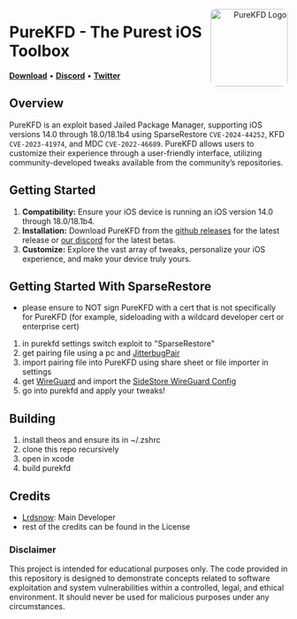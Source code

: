 <p align="right">
  <img align="right" height="140" src="https://github.com/PureKFD/PureKFD/blob/v6/Icon.png?raw=true" alt="PureKFD Logo" style="float: right; border-radius: 10px;"/>
</p>

<h1 align="left">PureKFD - The Purest iOS Toolbox</h1>

<p align="left">
  <strong><a href="https://github.com/PureKFD/PureKFD/releases/latest">Download</a></strong>
  •
  <strong><a href="https://discord.gg/cCSwxqdvzx">Discord</a></strong>
  •
  <strong><a href="https://twitter.com/Lrdsnow101">Twitter</a></strong>
</p>

## Overview

PureKFD is an exploit based Jailed Package Manager, supporting iOS versions 14.0 through 18.0/18.1b4 using SparseRestore `CVE-2024-44252`, KFD `CVE-2023-41974`, and MDC `CVE-2022-46689`. PureKFD allows users to customize their experience through a user-friendly interface, utilizing community-developed tweaks available from the community’s repositories.

## Getting Started

1. **Compatibility:** Ensure your iOS device is running an iOS version 14.0 through 18.0/18.1b4.
3. **Installation:** Download PureKFD from the [github releases](https://github.com/PureKFD/PureKFD/releases/latest) for the latest release or [our discord](https://discord.gg/cCSwxqdvzx) for the latest betas.
4. **Customize:** Explore the vast array of tweaks, personalize your iOS experience, and make your device truly yours.

## Getting Started With SparseRestore

- please ensure to NOT sign PureKFD with a cert that is not specifically for PureKFD (for example, sideloading with a wildcard developer cert or enterprise cert)
1. in purekfd settings switch exploit to "SparseRestore"
2. get pairing file using a pc and [JitterbugPair](https://github.com/osy/Jitterbug/releases/tag/v1.3.1)
3. import pairing file into PureKFD using share sheet or file importer in settings
4. get [WireGuard](https://apps.apple.com/us/app/wireguard/id1441195209) and import the [SideStore WireGuard Config](https://github.com/sidestore/sidestore/releases/download/0.1.1/sidestore.conf)
5. go into purekfd and apply your tweaks!

## Building

1. install theos and ensure its in ~/.zshrc
2. clone this repo recursively
3. open in xcode
4. build purekfd

## Credits

- [Lrdsnow](https://github.com/lrdsnow): Main Developer
- rest of the credits can be found in the License

### Disclaimer
This project is intended for educational purposes only. The code provided in this repository is designed to demonstrate concepts related to software exploitation and system vulnerabilities within a controlled, legal, and ethical environment. It should never be used for malicious purposes under any circumstances.
